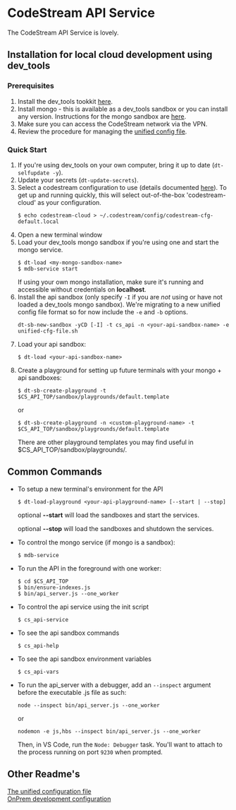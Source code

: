 
# CodeStream API Service

The CodeStream API Service is lovely.


## Installation for local cloud development using dev_tools

### Prerequisites
1. Install the dev_tools tookkit
   [here](https://github.com/teamcodestream/dev_tools).
1. Install mongo - this is available as a dev_tools sandbox or you can install
   any version. Instructions for the mongo sandbox are
   [here](https://github.com/teamcodestream/mongodb_tools).
1. Make sure you can access the CodeStream network via the VPN.
1. Review the procedure for managing the [unified config
   file](README.unified-cfg-file.md).


### Quick Start
1. If you're using dev_tools on your own computer, bring it up to date
   (`dt-selfupdate -y`).
1. Update your secrets (`dt-update-secrets`).
1. Select a codestream configuration to use (details documented
   [here](README.unified-cfg-file.md)). To get up and running quickly, this will
   select out-of-the-box 'codestream-cloud' as your configuration.
	```
	$ echo codestream-cloud > ~/.codestream/config/codestream-cfg-default.local
	```
1. Open a new terminal window
1. Load your dev_tools mongo sandbox if you're using one and start the mongo service.
	```
	$ dt-load <my-mongo-sandbox-name>
	$ mdb-service start
	```
    If using your own mongo installation, make sure it's running and accessible
    without credentials on **localhost**.
1. Install the api sandbox (only specify `-I` if you are *not* using or have not
   loaded a dev_tools mongo sandbox). We're migrating to a new unified config
   file format so for now include the `-e` and `-b` options.
	```
	dt-sb-new-sandbox -yCD [-I] -t cs_api -n <your-api-sandbox-name> -e unified-cfg-file.sh
	```
1. Load your api sandbox:
	```
	$ dt-load <your-api-sandbox-name>
	```
1. Create a playground for setting up future terminals with your mongo + api
   sandboxes:
	```
	$ dt-sb-create-playground -t $CS_API_TOP/sandbox/playgrounds/default.template
	```
	or
	```
	$ dt-sb-create-playground -n <custom-playground-name> -t $CS_API_TOP/sandbox/playgrounds/default.template
	```
   There are other playground templates you may find useful in $CS_API_TOP/sandbox/playgrounds/.


## Common Commands

- To setup a new terminal's environment for the API
    ```
    $ dt-load-playground <your-api-playground-name> [--start | --stop]
    ```
    optional **--start** will load the sandboxes and start the services.
	
	optional **--stop** will load the sandboxes and shutdown the services.

- To control the mongo service (if mongo is a sandbox):
	```
	$ mdb-service
	```

- To run the API in the foreground with one worker:
	```
	$ cd $CS_API_TOP
	$ bin/ensure-indexes.js
	$ bin/api_server.js --one_worker
	```

- To control the api service using the init script
	```
	$ cs_api-service
	```

- To see the api sandbox commands
	```
	$ cs_api-help
	```

- To see the api sandbox environment variables
	```
	$ cs_api-vars
	```

- To run the api_server with a debugger, add an `--inspect` argument before the
   executable .js file as such:
	```
	node --inspect bin/api_server.js --one_worker
	```
	or
	```
	nodemon -e js,hbs --inspect bin/api_server.js --one_worker
	```
	Then, in VS Code, run the `Node: Debugger` task. You'll want to attach to the process running on port `9230` when prompted.


## Other Readme's

[The unified configuration file](README.unified-cfg-file.md)
<br>
[OnPrem development configuration](README.onprem-development.md)
